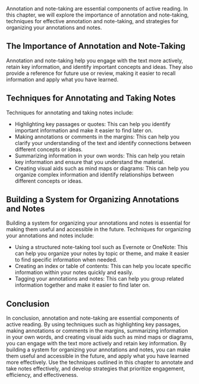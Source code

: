 
Annotation and note-taking are essential components of active reading. In this chapter, we will explore the importance of annotation and note-taking, techniques for effective annotation and note-taking, and strategies for organizing your annotations and notes.

The Importance of Annotation and Note-Taking
--------------------------------------------

Annotation and note-taking help you engage with the text more actively, retain key information, and identify important concepts and ideas. They also provide a reference for future use or review, making it easier to recall information and apply what you have learned.

Techniques for Annotating and Taking Notes
------------------------------------------

Techniques for annotating and taking notes include:

* Highlighting key passages or quotes: This can help you identify important information and make it easier to find later on.
* Making annotations or comments in the margins: This can help you clarify your understanding of the text and identify connections between different concepts or ideas.
* Summarizing information in your own words: This can help you retain key information and ensure that you understand the material.
* Creating visual aids such as mind maps or diagrams: This can help you organize complex information and identify relationships between different concepts or ideas.

Building a System for Organizing Annotations and Notes
------------------------------------------------------

Building a system for organizing your annotations and notes is essential for making them useful and accessible in the future. Techniques for organizing your annotations and notes include:

* Using a structured note-taking tool such as Evernote or OneNote: This can help you organize your notes by topic or theme, and make it easier to find specific information when needed.
* Creating an index or table of contents: This can help you locate specific information within your notes quickly and easily.
* Tagging your annotations and notes: This can help you group related information together and make it easier to find later on.

Conclusion
----------

In conclusion, annotation and note-taking are essential components of active reading. By using techniques such as highlighting key passages, making annotations or comments in the margins, summarizing information in your own words, and creating visual aids such as mind maps or diagrams, you can engage with the text more actively and retain key information. By building a system for organizing your annotations and notes, you can make them useful and accessible in the future, and apply what you have learned more effectively. Use the techniques outlined in this chapter to annotate and take notes effectively, and develop strategies that prioritize engagement, efficiency, and effectiveness.
